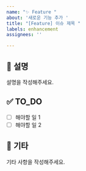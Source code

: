 ```yaml
---
name: "✨ Feature "
about: '새로운 기능 추가 '
title: "[Feature] 이슈 제목 "
labels: enhancement
assignees: ''

---
```


## 📄 설명
설명을 작성해주세요.

## ✅ TO_DO
- [ ] 해야할 일 1 
- [ ] 해야할 일 2

## 🔔 기타 
기타 사항을 작성해주세요.
